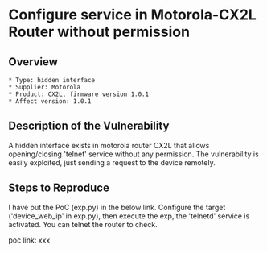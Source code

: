# Configure service in Motorola-CX2L Router without permission

## Overview

    * Type: hidden interface
    * Supplier: Motorola
    * Product: CX2L, firmware version 1.0.1
    * Affect version: 1.0.1

## Description of the Vulnerability

A hidden interface exists in motorola router CX2L that allows opening/closing 'telnet' service without any permission. The vulnerability is easily exploited, just sending a request to the device remotely. 

## Steps to Reproduce

I have put the PoC (exp.py) in the below link. Configure the target ('device_web_ip' in exp.py), then execute the exp, the 'telnetd' service is activated. You can telnet the router to check.

poc link: xxx